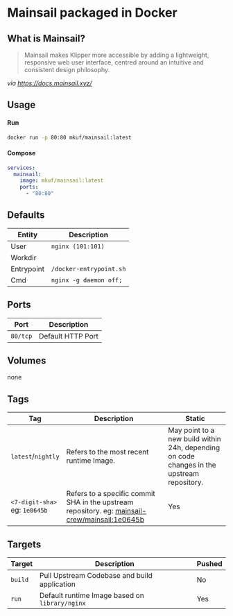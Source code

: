 # Mainsail packaged in Docker
## What is Mainsail?

>Mainsail makes Klipper more accessible by adding a lightweight, responsive web user interface, centred around an intuitive and consistent design philosophy.

_via https://docs.mainsail.xyz/_

## Usage
#### Run
```bash
docker run -p 80:80 mkuf/mainsail:latest
```
#### Compose
```yaml
services:
  mainsail:
    image: mkuf/mainsail:latest
    ports:
      - "80:80"
```

## Defaults
|Entity|Description|
|---|---|
|User| `nginx (101:101)` |
|Workdir||
|Entrypoint|`/docker-entrypoint.sh`|
|Cmd|`nginx -g daemon off;`|

## Ports
|Port|Description|
|---|---|
|`80/tcp`|Default HTTP Port|

## Volumes
none

## Tags
|Tag|Description|Static|
|---|---|---|
|`latest`/`nightly`|Refers to the most recent runtime Image.|May point to a new build within 24h, depending on code changes in the upstream repository.|
|`<7-digit-sha>` <br>eg: `1e0645b`|Refers to a specific commit SHA in the upstream repository. eg: [mainsail-crew/mainsail:1e0645b](https://github.com/mainsail-crew/mainsail/commit/1e0645be6e54abed1e30d54830511ae8f1fad54c)|Yes|

## Targets
|Target|Description|Pushed|
|---|---|---|
|`build`|Pull Upstream Codebase and build application|No|
|`run`|Default runtime Image based on `library/nginx`|Yes|